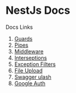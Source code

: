 # NestJs Docs

Docs Links

1. <a href='/nest/guard.html'>Guards</a>
2. <a href='/nest/pipes.html'>Pipes</a>
7. <a href='/nest/middleware.html'>Middleware</a>
7. <a href='/nest/interseptions.html'>Interseptions</a>
3. <a href='/nest/exceptionFilters.html'>Exception Filters</a>
6. <a href='/nest/fileUpload.html'>File Upload</a>
5. <a href='/nest/swagger.html'>Swagger ulash</a>
4. <a href='/nest/googleAuth.html'>Google Auth</a>